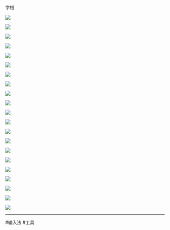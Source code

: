 字根

![](img/b1cd31364be9c45d04f82cd423aa8f21.png)

![](img/Pasted%20image%2020231102161405.png)

![](img/Pasted%20image%2020231102161418.png)

![](img/Pasted%20image%2020231102161422.png)

![](img/Pasted%20image%2020231102161426.png)

![](img/Pasted%20image%2020231102161431.png)

![](img/Pasted%20image%2020231102161435.png)

![](img/Pasted%20image%2020231102161439.png)

![](img/Pasted%20image%2020231102161444.png)

![](img/Pasted%20image%2020231102161448.png)

![](img/Pasted%20image%2020231102161452.png)

![](img/Pasted%20image%2020231102161456.png)

![](img/Pasted%20image%2020231102161459.png)

![](img/Pasted%20image%2020231102161503.png)

![](img/Pasted%20image%2020231102161508.png)

![](img/Pasted%20image%2020231102161512.png)

![](img/Pasted%20image%2020231102161517.png)

![](img/Pasted%20image%2020231102161521.png)

![](img/Pasted%20image%2020231102161525.png)

![](img/Pasted%20image%2020231102161530.png)

![](img/Pasted%20image%2020231102161534.png)

---
#输入法 #工具